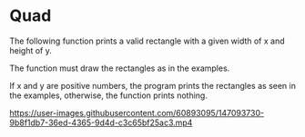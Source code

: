 # Quad

The following function prints a valid rectangle with a given width of x and height of y.

The function must draw the rectangles as in the examples.

If x and y are positive numbers, the program prints the rectangles as seen in the examples, otherwise, the function prints nothing.



https://user-images.githubusercontent.com/60893095/147093730-9b8f1db7-36ed-4365-9d4d-c3c65bf25ac3.mp4

